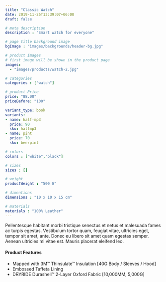 ```yaml
---
title: "Classic Watch"
date: 2019-11-25T13:39:07+06:00
draft: false

# meta description
description : "Smart watch for everyone"

# page title background image
bgImage : "images/backgrounds/header-bg.jpg"

# product Images
# first image will be shown in the product page
images:
  - "images/products/watch-2.jpg"

# categories
categories : ["watch"]

# product Price
price: "88.00"
priceBefore: "100"

variant_type: book
variants:
- name: half-mp3
  price: 90
  sku: halfmp3
- name: pint
  price: 70
  sku: beerpint

# colors 
colors : ["white","black"]

# sizes
sizes : []

# weight
productWeight : "500 G"

# dimentions
dimensions : "10 x 10 x 15 cm"

# materials
materials : "100% Leather"
---
```


Pellentesque habitant morbi tristique senectus et netus et malesuada fames ac turpis egestas. Vestibulum tortor quam, feugiat vitae, ultricies eget, tempor sit amet, ante. Donec eu libero sit amet quam egestas semper. Aenean ultricies mi vitae est. Mauris placerat eleifend leo.

#### Product Features

* Mapped with 3M™ Thinsulate™ Insulation [40G Body / Sleeves / Hood]
* Embossed Taffeta Lining
* DRYRIDE Durashell™ 2-Layer Oxford Fabric [10,000MM, 5,000G]
